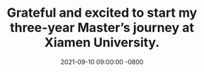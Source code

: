 ---
title: >-  
  Grateful and excited to start my three-year Master’s journey at Xiamen University.
date: 2021-09-10 09:00:00 -0800  
---